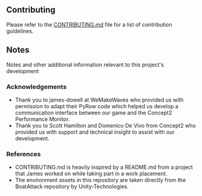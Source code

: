 ## Contributing

Please refer to the [CONTRIBUTING.md](https://github.com/DkITJamesFarrell/GoRow/blob/documents/CONTRIBUTING.md) file for a list of contribution guidelines.

## Notes

Notes and other additional information relevant to this project's development

### Acknowledgements

- Thank you to james-dowell at WeMakeWaves who provided us with permission to adapt their PyRow code which helped us develop a communication interface between our game and the Concept2 Performance Monitor.
- Thank you to Scott Hamilton and Domenico De Vivo from Concept2 who provided us with support and technical insight to assist with our development.

### References

- CONTRIBUTING.md is heavily inspired by a README.md from a project that James worked on while taking part in a work placement.
- The environment assets in this repository are taken directly from the BoatAttack repository by Unity-Technologies.
